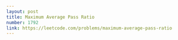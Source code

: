 ```yaml
---
layout: post
title: Maximum Average Pass Ratio
number: 1792
link: https://leetcode.com/problems/maximum-average-pass-ratio
---
```

